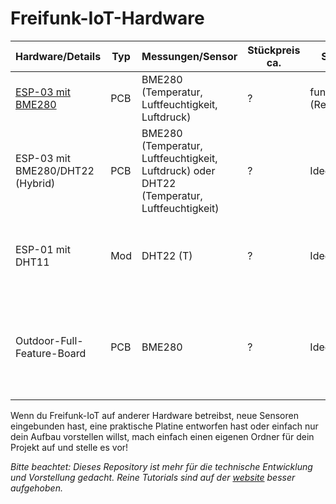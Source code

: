 # Freifunk-IoT-Hardware

| Hardware/Details                 | Typ  | Messungen/Sensor                                             | Stückpreis ca. | Status                | Bemerkungen                                                  |
| -------------------------------- | ---- | ------------------------------------------------------------ | -------------- | --------------------- | ------------------------------------------------------------ |
| [ESP-03 mit BME280](https://github.com/Freifunk-IoT/hardware/blob/master/esp8266/enviroment/esp03_bme280/ESP03_BME280.md)            | PCB  | BME280 (Temperatur, Luftfeuchtigkeit, Luftdruck)             | ?              | funktioniert (Rev. 2) | kann Deep Sleep, inkl. Sicherung                             |
| ESP-03 mit BME280/DHT22 (Hybrid) | PCB  | BME280 (Temperatur, Luftfeuchtigkeit, Luftdruck) oder DHT22 (Temperatur, Luftfeuchtigkeit) | ?              | Idee                  |                                                              |
| ESP-01 mit DHT11                 | Mod  | DHT22 (T)                                                    | ?              | Idee                  | Modul gibt es fertig bei Aliexpress etc., vmtl. gut für den "schnellen Einstieg". |
| Outdoor-Full-Feature-Board       | PCB  | BME280                                                       | ?              | Idee                  | inkl. BMS für LiIon, Spannungsreglern (Buck/Boost), Absicherungen, Deep Sleep, optimiert für lange Laufzeiten |

Wenn du Freifunk-IoT auf anderer Hardware betreibst, neue Sensoren eingebunden hast, eine praktische Platine entworfen hast oder einfach nur dein Aufbau vorstellen willst, mach einfach einen eigenen Ordner für dein Projekt auf und stelle es vor!

*Bitte beachtet: Dieses Repository ist mehr für die technische Entwicklung und Vorstellung gedacht. Reine Tutorials sind auf der [website](https://github.com/Freifunk-IoT/website) besser aufgehoben.*
